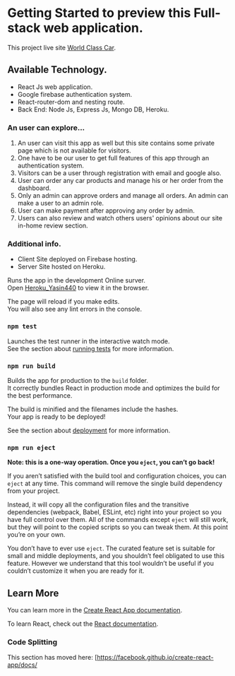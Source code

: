 # Getting Started to preview this Full-stack web application.

This project live site [World Class Car](https://world-class-car.web.app).

## Available Technology.
* React Js web application.
* Google firebase authentication system.
* React-router-dom and nesting route.
* Back End: Node Js, Express Js, Mongo DB, Heroku.

### An user can explore...
1. An user can visit this app as well but this site contains some private page which is not available for visitors.
2. One have to be our user to get full features of this app through an authentication system.
3. Visitors can be a user through registration with email and google also.
4. User can order any car products and manage his or her order from the dashboard.
5. Only an admin can approve orders and manage all orders. An admin can make a user to an admin role.
6. User can make payment after approving any order by admin.
7. Users can also review and watch others users' opinions about our site in-home review section.

### Additional info.
* Client Site deployed on Firebase hosting.
* Server Site hosted on Heroku.

Runs the app in the development Online surver.\
Open [Heroku_Yasin440](https://nameless-river-31605.herokuapp.com) to view it in the browser.

The page will reload if you make edits.\
You will also see any lint errors in the console.

### `npm test`

Launches the test runner in the interactive watch mode.\
See the section about [running tests](https://facebook.github.io/create-react-app/docs/running-tests) for more information.

### `npm run build`

Builds the app for production to the `build` folder.\
It correctly bundles React in production mode and optimizes the build for the best performance.

The build is minified and the filenames include the hashes.\
Your app is ready to be deployed!

See the section about [deployment](https://facebook.github.io/create-react-app/docs/deployment) for more information.

### `npm run eject`

**Note: this is a one-way operation. Once you `eject`, you can’t go back!**

If you aren’t satisfied with the build tool and configuration choices, you can `eject` at any time. This command will remove the single build dependency from your project.

Instead, it will copy all the configuration files and the transitive dependencies (webpack, Babel, ESLint, etc) right into your project so you have full control over them. All of the commands except `eject` will still work, but they will point to the copied scripts so you can tweak them. At this point you’re on your own.

You don’t have to ever use `eject`. The curated feature set is suitable for small and middle deployments, and you shouldn’t feel obligated to use this feature. However we understand that this tool wouldn’t be useful if you couldn’t customize it when you are ready for it.

## Learn More

You can learn more in the [Create React App documentation](https://facebook.github.io/create-react-app/docs/getting-started).

To learn React, check out the [React documentation](https://reactjs.org/).

### Code Splitting

This section has moved here: [https://facebook.github.io/create-react-app/docs/
